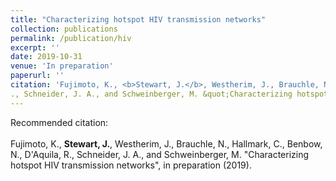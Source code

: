 ```yaml
---
title: "Characterizing hotspot HIV transmission networks"
collection: publications
permalink: /publication/hiv
excerpt: ''
date: 2019-10-31
venue: 'In preparation'
paperurl: ''
citation: 'Fujimoto, K., <b>Stewart, J.</b>, Westherim, J., Brauchle, N., Hallmark, C., Benbow, N., D'Aquila, R
., Schneider, J. A., and Schweinberger, M. &quot;Characterizing hotspot HIV transmission networks&quot;, in preparation (2019).'
---
```


Recommended citation: <br><br>Fujimoto, K., <b>Stewart, J.</b>, Westherim, J., Brauchle, N., Hallmark, C., Benbow, N., D'Aquila, R., Schneider, J. A., and Schweinberger, M. &quot;Characterizing hotspot HIV transmission networks&quot;, in preparation (2019).

